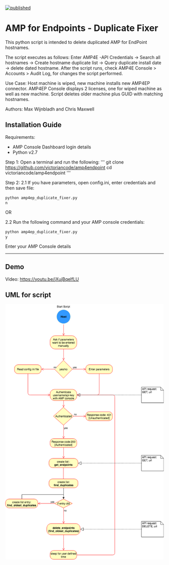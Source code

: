[![published](https://static.production.devnetcloud.com/codeexchange/assets/images/devnet-published.svg)](https://developer.cisco.com/codeexchange/github/repo/victoriancode/amp4endpoint)
# AMP for Endpoints - Duplicate Fixer
This python script is intended to delete duplicated AMP for EndPoint hostnames.

The script executes as follows: Enter AMP4E -API Credentials -> Search all hostnames -> Create hostname duplicate list -> Query duplicate install date -> delete dated hostname. After the script runs, check AMP4E Console > Accounts > Audit Log, for changes the script performed.

Use Case: Host machine is wiped, new machine installs new AMP4EP connector. AMP4EP Console displays 2 licenses, one for wiped machine as well as new machine. Script deletes older machine plus GUID with matching hostnames.

Authors: Max Wijnbladh and Chris Maxwell

## Installation Guide
Requirements: 
 - AMP Console Dashboard login details
 - Python v2.7
 
 Step 1:
 Open a terminal and run the following:
 '''
 git clone https://github.com/victoriancode/amp4endpoint
 cd victoriancode/amp4endpoint
 '''
 
 Step 2:
 2.1 If you have parameters, open config.ini, enter credentials and then save file:
 ```
 python amp4ep_duplicate_fixer.py
 n
 ```
 
 OR
 
 2.2 Run the following command and your AMP console credentials:
 
 ```
 python amp4ep_duplicate_fixer.py
 y
 ```
 Enter your AMP Console details
 
 _____
## Demo
Video: https://youtu.be/jXujBqelfLU

## UML for script

![](AMP4EP_Duplicator.png)
